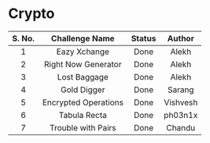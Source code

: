 # Crypto

|S. No.| Challenge Name | Status  | Author |
|:---:|:--------------:|:-------:| :-: | 
| 1 | Eazy Xchange | Done | Alekh | 
| 2 | Right Now Generator | Done | Alekh |
| 3 | Lost Baggage | Done | Alekh |
| 4 | Gold Digger | Done | Sarang | 
| 5 | Encrypted Operations | Done | Vishvesh | 
| 6 | Tabula Recta | Done | ph03n1x | 
| 7 | Trouble with Pairs | Done | Chandu | 
